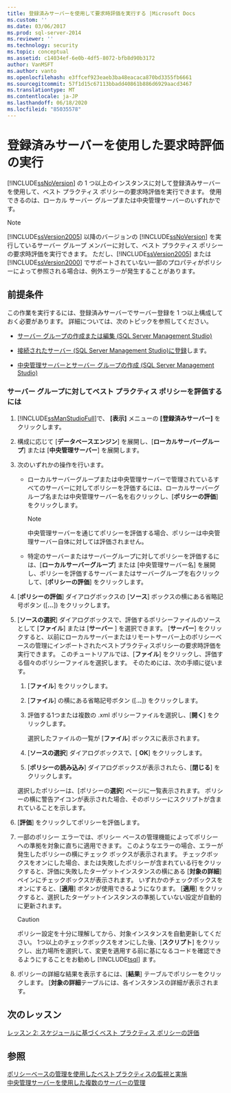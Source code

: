 ```yaml
---
title: 登録済みサーバーを使用して要求時評価を実行する |Microsoft Docs
ms.custom: ''
ms.date: 03/06/2017
ms.prod: sql-server-2014
ms.reviewer: ''
ms.technology: security
ms.topic: conceptual
ms.assetid: c14034ef-6e0b-4df5-8072-bfb8d90b3172
author: VanMSFT
ms.author: vanto
ms.openlocfilehash: e3ffcef923eaeb3ba48eacaca870bd3355fb6661
ms.sourcegitcommit: 57f1d15c67113bbadd40861b886d6929aacd3467
ms.translationtype: MT
ms.contentlocale: ja-JP
ms.lasthandoff: 06/18/2020
ms.locfileid: "85035578"
---
```

# <a name="perform-an-on-demand-evaluation-by-using-registered-servers"></a>登録済みサーバーを使用した要求時評価の実行

  [!INCLUDE[ssNoVersion](../includes/ssnoversion-md.md)] の 1 つ以上のインスタンスに対して登録済みサーバーを使用して、ベスト プラクティス ポリシーの要求時評価を実行できます。 使用できるのは、ローカル サーバー グループまたは中央管理サーバーのいずれかです。  
  
> [!NOTE]  
>  [!INCLUDE[ssVersion2005](../includes/ssversion2005-md.md)] 以降のバージョンの [!INCLUDE[ssNoVersion](../includes/ssnoversion-md.md)] を実行しているサーバー グループ メンバーに対して、ベスト プラクティス ポリシーの要求時評価を実行できます。 ただし、[!INCLUDE[ssVersion2005](../includes/ssversion2005-md.md)] または [!INCLUDE[ssVersion2000](../includes/ssversion2000-md.md)] でサポートされていない一部のプロパティがポリシーによって参照される場合は、例外エラーが発生することがあります。  
  
## <a name="prerequisites"></a>前提条件  
 この作業を実行するには、登録済みサーバーでサーバー登録を 1 つ以上構成しておく必要があります。 詳細については、次のトピックを参照してください。  
  
-   [サーバー グループの作成または編集 &#40;SQL Server Management Studio&#41;](../ssms/register-servers/create-or-edit-a-server-group-sql-server-management-studio.md)  
  
-   [接続されたサーバー &#40;SQL Server Management Studio&#41;に登録](../ssms/register-servers/register-a-connected-server-sql-server-management-studio.md)します。  
  
-   [中央管理サーバーとサーバー グループの作成 &#40;SQL Server Management Studio&#41;](../ssms/register-servers/create-a-central-management-server-and-server-group.md)  
  
### <a name="to-evaluate-best-practices-policies-against-a-server-group"></a>サーバー グループに対してベスト プラクティス ポリシーを評価するには  
  
1.  [!INCLUDE[ssManStudioFull](../includes/ssmanstudiofull-md.md)]で、 **[表示]** メニューの **[登録済みサーバー]** をクリックします。  
  
2.  構成に応じて [**データベースエンジン**] を展開し、[**ローカルサーバーグループ**] または [**中央管理サーバー**] を展開します。  
  
3.  次のいずれかの操作を行います。  
  
    -   ローカルサーバーグループまたは中央管理サーバーで管理されているすべてのサーバーに対してポリシーを評価するには、ローカルサーバーグループ名または中央管理サーバー名を右クリックし、[**ポリシーの評価**] をクリックします。  
  
        > [!NOTE]  
        >  中央管理サーバーを通じてポリシーを評価する場合、ポリシーは中央管理サーバー自体に対しては評価されません。  
  
    -   特定のサーバーまたはサーバーグループに対してポリシーを評価するには、[**ローカルサーバーグループ**] または [中央管理サーバー名] を展開し、ポリシーを評価するサーバーまたはサーバーグループを右クリックして、[**ポリシーの評価**] をクリックします。  
  
4.  [**ポリシーの評価**] ダイアログボックスの [**ソース**] ボックスの横にある省略記号ボタン ([**...**]) をクリックします。  
  
5.  [**ソースの選択**] ダイアログボックスで、評価するポリシーファイルのソースとして [**ファイル**] または [**サーバー** ] を選択できます。 [**サーバー**] をクリックすると、以前にローカルサーバーまたはリモートサーバー上のポリシーベースの管理にインポートされたベストプラクティスポリシーの要求時評価を実行できます。 このチュートリアルでは、[**ファイル**] をクリックし、評価する個々のポリシーファイルを選択します。 そのためには、次の手順に従います。  
  
    1.  [**ファイル**] をクリックします。  
  
    2.  [**ファイル**] の横にある省略記号ボタン ([.**..**]) をクリックします。  
  
    3.  評価する1つまたは複数の .xml ポリシーファイルを選択し、[**開く**] をクリックします。  
  
         選択したファイルの一覧が [**ファイル**] ボックスに表示されます。  
  
    4.  [**ソースの選択**] ダイアログボックスで、[ **OK**] をクリックします。  
  
    5.  [**ポリシーの読み込み**] ダイアログボックスが表示されたら、[**閉じる**] をクリックします。  
  
     選択したポリシーは、[ポリシーの**選択**] ページに一覧表示されます。 ポリシーの横に警告アイコンが表示された場合、そのポリシーにスクリプトが含まれていることを示します。  
  
6.  [**評価**] をクリックしてポリシーを評価します。  
  
7.  一部のポリシー エラーでは、ポリシー ベースの管理機能によってポリシーへの準拠を対象に直ちに適用できます。 このようなエラーの場合、エラーが発生したポリシーの横にチェック ボックスが表示されます。 チェックボックスをオンにした場合、または失敗したポリシーが含まれている行をクリックすると、評価に失敗したターゲットインスタンスの横にある [**対象の詳細**] ペインにチェックボックスが表示されます。 いずれかのチェックボックスをオンにすると、[**適用**] ボタンが使用できるようになります。 [**適用**] をクリックすると、選択したターゲットインスタンスの準拠していない設定が自動的に更新されます。  
  
    > [!CAUTION]  
    >  ポリシー設定を十分に理解してから、対象インスタンスを自動更新してください。 1つ以上のチェックボックスをオンにした後、[**スクリプト**] をクリックし、出力場所を選択して、変更を適用する前に基になるコードを確認できるようにすることをお勧めし [!INCLUDE[tsql](../includes/tsql-md.md)] ます。  
  
8.  ポリシーの詳細な結果を表示するには、[**結果**] テーブルでポリシーをクリックします。 [**対象の詳細**テーブルには、各インスタンスの詳細が表示されます。  
  
## <a name="next-lesson"></a>次のレッスン  
 [レッスン 2: スケジュールに基づくベスト プラクティス ポリシーの評価](../../2014/tutorials/lesson-2-evaluate-best-practices-policies-on-a-scheduled-basis.md)  
  
## <a name="see-also"></a>参照  
 [ポリシーベースの管理を使用したベストプラクティスの監視と実施](../relational-databases/policy-based-management/monitor-and-enforce-best-practices-by-using-policy-based-management.md)   
 [中央管理サーバーを使用した複数のサーバーの管理](../relational-databases/administer-multiple-servers-using-central-management-servers.md)  
  
  
